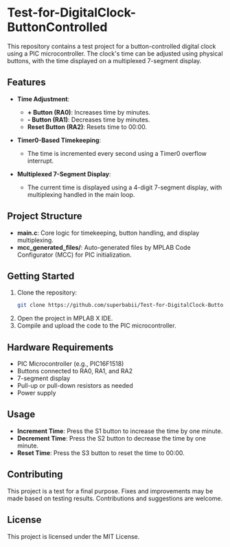 # Test-for-DigitalClock-ButtonControlled

This repository contains a test project for a button-controlled digital clock using a PIC microcontroller. The clock's time can be adjusted using physical buttons, with the time displayed on a multiplexed 7-segment display.

## Features

- **Time Adjustment**: 
  - **+ Button (RA0)**: Increases time by minutes.
  - **- Button (RA1)**: Decreases time by minutes.
  - **Reset Button (RA2)**: Resets time to 00:00.

- **Timer0-Based Timekeeping**: 
  - The time is incremented every second using a Timer0 overflow interrupt.

- **Multiplexed 7-Segment Display**: 
  - The current time is displayed using a 4-digit 7-segment display, with multiplexing handled in the main loop.

## Project Structure

- **main.c**: Core logic for timekeeping, button handling, and display multiplexing.
- **mcc_generated_files/**: Auto-generated files by MPLAB Code Configurator (MCC) for PIC initialization.

## Getting Started

1. Clone the repository:
    ```bash
    git clone https://github.com/superbabii/Test-for-DigitalClock-ButtonControlled.git
    ```
2. Open the project in MPLAB X IDE.
3. Compile and upload the code to the PIC microcontroller.

## Hardware Requirements

- PIC Microcontroller (e.g., PIC16F1518)
- Buttons connected to RA0, RA1, and RA2
- 7-segment display
- Pull-up or pull-down resistors as needed
- Power supply

## Usage

- **Increment Time**: Press the S1 button to increase the time by one minute.
- **Decrement Time**: Press the S2 button to decrease the time by one minute.
- **Reset Time**: Press the S3 button to reset the time to 00:00.

## Contributing

This project is a test for a final purpose. Fixes and improvements may be made based on testing results. Contributions and suggestions are welcome.

## License

This project is licensed under the MIT License.
